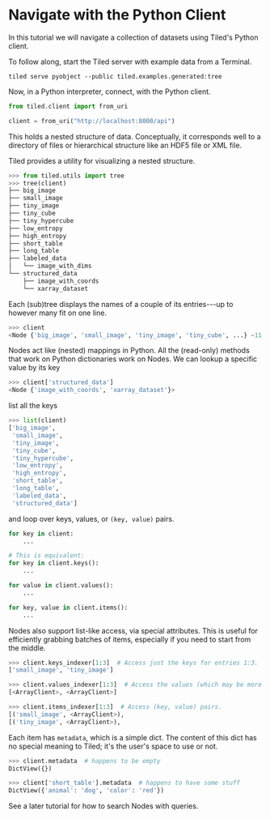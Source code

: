 # Navigate with the Python Client

In this tutorial we will navigate a collection of datasets using Tiled's Python
client.

To follow along, start the Tiled server with example data from a Terminal.

```
tiled serve pyobject --public tiled.examples.generated:tree
```

Now, in a Python interpreter, connect, with the Python client.

```python
from tiled.client import from_uri

client = from_uri("http://localhost:8000/api")
```

This holds a nested structure of data. Conceptually, it corresponds well to
a directory of files or hierarchical structure like an HDF5 file or XML file.

Tiled provides a utility for visualizing a nested structure.

```python
>>> from tiled.utils import tree
>>> tree(client)
├── big_image
├── small_image
├── tiny_image
├── tiny_cube
├── tiny_hypercube
├── low_entropy
├── high_entropy
├── short_table
├── long_table
├── labeled_data
│   └── image_with_dims
└── structured_data
    ├── image_with_coords
    └── xarray_dataset
```

Each (sub)tree displays the names of a couple of its entries---up to
however many fit on one line.


```python
>>> client
<Node {'big_image', 'small_image', 'tiny_image', 'tiny_cube', ...} ~11 entries>
```

Nodes act like (nested) mappings in Python. All the (read-only) methods
that work on Python dictionaries work on Nodes. We can lookup a specific
value by its key

```python
>>> client['structured_data']
<Node {'image_with_coords', 'xarray_dataset'}>
```

list all the keys

```python
>>> list(client)
['big_image',
 'small_image',
 'tiny_image',
 'tiny_cube',
 'tiny_hypercube',
 'low_entropy',
 'high_entropy',
 'short_table',
 'long_table',
 'labeled_data',
 'structured_data']
```

and loop over keys, values, or ``(key, value)`` pairs.

```python
for key in client:
    ...

# This is equivalent:
for key in client.keys():
    ...

for value in client.values():
    ...

for key, value in client.items():
    ...
```

Nodes also support list-like access, via special attributes. This is useful
for efficiently grabbing batches of items, especially if you need to start
from the middle.

```python
>>> client.keys_indexer[1:3]  # Access just the keys for entries 1:3.
['small_image', 'tiny_image']

>>> client.values_indexer[1:3]  # Access the values (which may be more expensive).
[<ArrayClient>, <ArrayClient>]

>>> client.items_indexer[1:3]  # Access (key, value) pairs.
[('small_image', <ArrayClient>),
[('tiny_image', <ArrayClient>),
```

Each item has ``metadata``, which is a simple dict.
The content of this dict has no special meaning to Tiled; it's the user's
space to use or not.

```python
>>> client.metadata  # happens to be empty
DictView({})

>>> client['short_table'].metadata  # happens to have some stuff
DictView({'animal': 'dog', 'color': 'red'})
```

See a later tutorial for how to search Nodes with queries.
